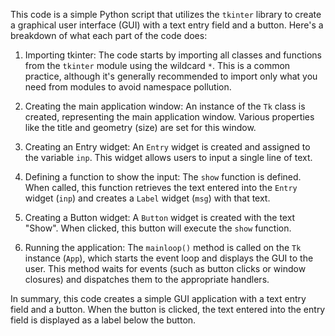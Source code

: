 This code is a simple Python script that utilizes the `tkinter` library to create a graphical user interface (GUI) with a text entry field and a button. Here's a breakdown of what each part of the code does:

1. Importing tkinter: The code starts by importing all classes and functions from the `tkinter` module using the wildcard `*`. This is a common practice, although it's generally recommended to import only what you need from modules to avoid namespace pollution.

2. Creating the main application window: An instance of the `Tk` class is created, representing the main application window. Various properties like the title and geometry (size) are set for this window.

3. Creating an Entry widget: An `Entry` widget is created and assigned to the variable `inp`. This widget allows users to input a single line of text.

4. Defining a function to show the input: The `show` function is defined. When called, this function retrieves the text entered into the `Entry` widget (`inp`) and creates a `Label` widget (`msg`) with that text.

5. Creating a Button widget: A `Button` widget is created with the text "Show". When clicked, this button will execute the `show` function.

6. Running the application: The `mainloop()` method is called on the `Tk` instance (`App`), which starts the event loop and displays the GUI to the user. This method waits for events (such as button clicks or window closures) and dispatches them to the appropriate handlers.

In summary, this code creates a simple GUI application with a text entry field and a button. When the button is clicked, the text entered into the entry field is displayed as a label below the button.